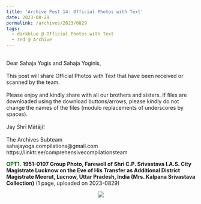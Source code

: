 ```yaml
---
title: 'Archive Post 14: Official Photos with Text'
date: 2023-08-29
permalink: /archives/2023/0829
tags:
  - darkblue @ Official Photos with Text
  - red @ Archive
---
```


<p>
<br>
Dear Sahaja Yogis and Sahaja Yoginīs,<br>
<br>
This post will share Official Photos with Text that have been received or scanned by the team.<br>
<br>
Please enjoy and kindly share with all our brothers and sisters. If files are downloaded using the download buttons/arrows, please kindly do not change the names of the files (modulo replacements of underscores by spaces).<br>
<br>
Jay Śhrī Mātājī!<br>
<br>
The Archives Subteam<br>
sahajayoga.compilations@gmail.com<br>
https://linktr.ee/comprehensivecompilationsteam<br>
</p>

<font color="DarkGreen"><b>OPT1.</b></font> <b>1951-0107 Group Photo, Farewell of Shri C.P. Srivastava I.A.S. City Magistrate Lucknow on the Eve of His Transfer as Additional District Magistrate Meerut, Lucnow, Uttar Pradesh, India (Mrs. Kalpana Srivastava Collection)</b> (1 page, uploaded on 2023-0829)

<div style="text-align: center"><img src="/images/1951-0107_Group_Photo,_Farewell_of_Shri_C.P._Srivastava_I.A.S._City_Magistrate,_Lucknow,_Uttar_Pradesh,_India_(Mrs._Kalpana_Srivastava_Collection).jpeg" /></div>

<br>

